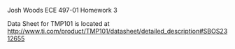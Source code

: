 Josh Woods 
ECE 497-01
Homework 3 

Data Sheet for TMP101 is located at http://www.ti.com/product/TMP101/datasheet/detailed_description#SBOS2312655
